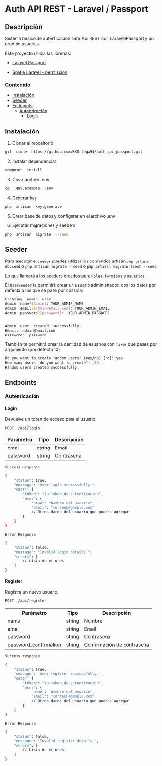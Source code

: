 # Auth API REST - Laravel / Passport

## Descripción

Sistema básico de autenticación para Api REST con Laravel/Passport y un crud de usuarios.

Éste proyecto utiliza las librerías:

-   [Laravel Passport](https://laravel.com/docs/10.x/passport)

-   [Spatie Laravel - permission](https://spatie.be/docs/laravel-permission/v5/introduction)

### Contenido

-   [Instalación](#instalación)
-   [Seeder](#seeder)
-   [Endpoints](#endpoints)
    -   [Autenticación](#autenticación)
        -   [Login](#login)

## Instalación

1. Clonar el repositorio

```bash
git  clone  https://github.com/RKOrtega94/auth_api_passport.git
```

2. Instalar dependencias

```bash
composer  install
```

3. Crear archivo .env

```bash
cp  .env.example  .env
```

4. Generar key

```bash
php  artisan  key:generate
```

5. Crear base de datos y configurar en el archivo .env

6. Ejecutar migraciones y seeders

```bash
php  artisan  migrate  --seed
```

## Seeder

Para ejecutar el `seeder` puedes utilizar los comandos artisan `php artisan db:seed` o `php artisan migrate --seed` o `php artisan migrate:fresh --seed`

Lo que llamará a los seeders creados para `Roles`, `Permisos` y `Usuarios`.

El `UserSeeder` te permitirá crear un usuario administrador, con los datos por defecto o los que se pase por consola:

```bash
Creating  admin  user
Admin  name?[Admin]: YOUR_ADMIN_NAME
Admin  email?[admin@email.com]: YOUR_ADMIN_EMAIL
Admin  password?[password]:  YOUR_ADMIN_PASSWORD


Admin  user  created  successfully.
Email:  admin@email.com
Password:  password
```

También te permitirá crear la cantidad de usuarios con `faker` que pases por argumento (por defecto 10)

```bash
Do you want to create random users? (yes/no) [no]: yes
How many users  do you want to create?: [10]:
Random users created successfully.
```

## Endpoints

### Autenticación

#### Login

Devuelve un token de acceso para el usuario.

```bash
POST  /api/login
```

| Parámetro | Tipo   | Descripción |
| --------- | ------ | ----------- |
| email     | string | Email       |
| password  | string | Contraseña  |

`Success Response`

```bash
{
    "status": true,
    "message": "User login successfully.",
    "data": {
        "token": "tu-token-de-autenticacion",
        "user": {
            "name": "Nombre del Usuario",
            "email": "correo@ejemplo.com"
            // Otros datos del usuario que puedes agregar
        }
    }
}
```

`Error Response`

```bash
{
    "status": false,
    "message": "Invalid login details.",
    "errors": [
        // Lista de errores
    ]
}
```

#### Register

Registra un nuevo usuario.

```bash
POST  /api/register
```

| Parámetro             | Tipo   | Descripción                |
| --------------------- | ------ | -------------------------- |
| name                  | string | Nombre                     |
| email                 | string | Email                      |
| password              | string | Contraseña                 |
| password_confirmation | string | Confirmación de contraseña |

`Success response`

```bash
{
    "status": true,
    "message": "User register successfully.",
    "data": {
        "token": "tu-token-de-autenticacion",
        "user": {
            "name": "Nombre del Usuario",
            "email": "correo@ejemplo.com"
            // Otros datos del usuario que puedes agregar
        }
    }
}
```

`Error Response`

```bash
{
    "status": false,
    "message": "Invalid register details.",
    "errors": [
        // Lista de errores
    ]
}
```
